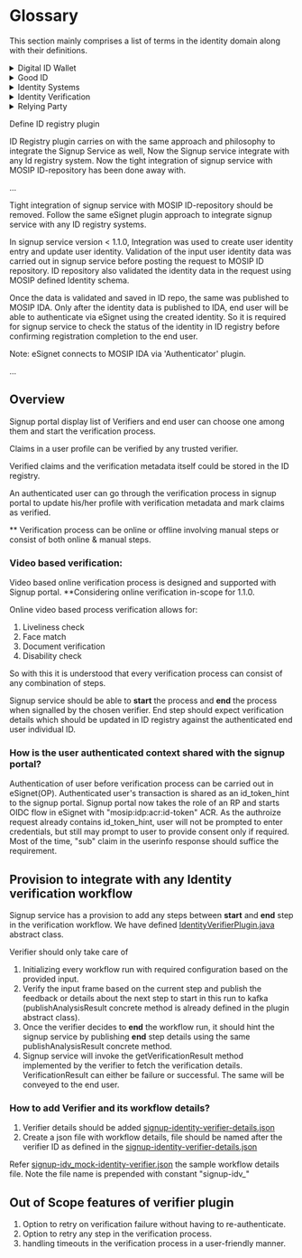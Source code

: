 # Glossary

This section mainly comprises a list of terms in the identity domain along with their definitions.

<details>

<summary>Digital ID Wallet</summary>

A digital ID wallet is a tool that stores and manages personal information and identity credentials securely in a digital format. It helps people keep their information organized and protected. This wallet ensures the safety of personal data and makes it easily accessible when needed.

</details>

<details>

<summary>Good ID</summary>

Good ID refers to a set of principles and practices that encompass secure, inclusive, and privacy-respecting methods for digital identity. It emphasizes the following key attributes:

1. **Secure**: Good ID systems should prioritize security, ensuring that individuals' identities are protected from theft and unauthorized access. This involves robust authentication methods and data encryption.
2. **Inclusive**: Good ID systems should be accessible to all, regardless of socio-economic status, location, or personal circumstances. They should not exclude or discriminate against any group.
3. **Privacy-Respecting**: Good ID systems should respect individuals' privacy by minimizing the collection and use of personal data to only what is necessary and by implementing strong data protection measures.
4. **User-Centric**: Good ID focuses on user control and consent, allowing individuals to manage and control their digital identities.
5. **Interoperable**: It's essential that different ID systems can work together, fostering compatibility and reducing the need for individuals to manage multiple, fragmented identities.
6. **Open Standards**: Open, transparent standards should underpin Good ID systems to ensure they can be independently reviewed and are not controlled by a single entity.
7. **Sustainability**: Good ID systems should be sustainable in the long term, considering the environmental impact, cost, and resource requirements.

These principles are essential for building trustworthy and ethical digital identity systems that benefit both individuals and the organizations and services that rely on them.

</details>

<details>

<summary>Identity Systems</summary>

Identity systems, in the context of digital identity and access management, refer to the infrastructure, processes, and technologies used to manage and verify the identities of individuals or entities in the digital realm. These systems play a crucial role in ensuring secure and controlled access to various online services, platforms, and resources.

</details>

<details>

<summary>Identity Verification</summary>

Identity verification is the important process of ensuring that a person is who they claim to be to avail of various government and private sector services.

This process allows one to confirm one's identity and confirm the validity of details shared on the relying party's online portal.

Let us understand the different models and their pros and cons.

* **Assisted model:** In this model, an assistant lends his system or uses it on behalf of the user. While using this model, it is important not to use a password for user verification.
  * Biometric verification is passwordless, making verification equitable for everyone. Biometric capture is based on [SBI](https://docs.mosip.io/1.1.5/biometrics/biometric-specification). This specification allows a general-purpose biometric device (of course compliant with the specification) to capture anyone's biometrics and verify them. This allows the use of biometrics beyond the personal device.
  * OTP: Passwordless, but will require access to one's phone. Biometrics, in rare cases, can reject a valid user. Our OTP solution bridges the divide in these scenarios.
* **Self-authentication** - In this model, a user can verify themselves. This is a well-known model and has been in use over the internet.
  * QR Code - By using a selfie image in a smartphone, one can authenticate locally on their phone and use the enrolled private key to release an authentication token. This mode allows the usage of a personal smartphone as an authenticator.

</details>

<details>

<summary>Relying Party</summary>

A relying party is a service provider that depends on an identity provider for authentication and identity verification, enabling users to access their services securely and conveniently.

They are typically online services, websites, or applications that need to verify the identity of users for access control, personalization, or other purposes.

The identity provider, often utilizing protocols like [OpenID Connect](https://openid.net/connect/), provides authentication and identity information to the relying party, allowing users to access the service without having to create a new account or authenticate separately for each relying party.

</details>




Define ID registry plugin

ID Registry plugin carries on with the same approach and philosophy to integrate the Signup Service as well, Now the Signup service integrate with any Id registry system. Now the tight integration of signup service with MOSIP ID-repository has been done away with.

...

Tight integration of signup service with MOSIP ID-repository should be removed. Follow the same eSignet plugin approach to integrate signup service with any ID registry systems.

In signup service version < 1.1.0, Integration was used to create user identity entry and update user identity. Validation of the input user identity data was carried out in signup service before posting the request to MOSIP ID repository. ID repository also validated the identity data in the request using MOSIP defined Identity schema.

Once the data is validated and saved in ID repo, the same was published to MOSIP IDA. Only after the identity data is published to IDA, end user will be able to authenticate via eSignet using the created identity. So it is required for signup service to check the status of the identity in ID registry before confirming registration completion to the end user.

Note: eSignet connects to MOSIP IDA via 'Authenticator' plugin.



...


## Overview

Signup portal display list of Verifiers and end user can choose one among them and start the verification process.


Claims in a user profile can be verified by any trusted verifier. 

Verified claims and the verification metadata itself could be stored in the ID registry. 

An authenticated user can go through the verification process in signup portal to update his/her profile with verification metadata and mark claims as verified.



** Verification process can be online or offline involving manual steps or consist of both online & manual steps. 




### Video based verification:

Video based online verification process is designed and supported with Signup portal. **Considering online verification in-scope for 1.1.0.

Online video based process verification allows for:

1. Liveliness check
2. Face match
3. Document verification
4. Disability check


So with this it is understood that every verification process can consist of any combination of steps. 

Signup service should be able to **start** the process and **end** the process when signalled by the chosen verifier. End step should expect verification details which should be updated in 
ID registry against the authenticated end user individual ID.





### How is the user authenticated context shared with the signup portal?
Authentication of user before verification process can be carried out in eSignet(OP). Authenticated user's transaction is shared as an id_token_hint to the signup portal. 
Signup portal now takes the role of an RP and starts OIDC flow in eSignet with "mosip:idp:acr:id-token" ACR. As the authroize request already contains id_token_hint, user will not be prompted to enter credentials, but still may prompt to user to provide consent only if required. 
Most of the time, "sub" claim in the userinfo response should suffice the requirement.


## Provision to integrate with any Identity verification workflow
Signup service has a provision to add any steps between **start** and **end** step in the verification workflow. We have defined [IdentityVerifierPlugin.java](../../signup-integration-api/src/main/java/io/mosip/signup/api/spi/IdentityVerifierPlugin.java) abstract class. 

Verifier should only take care of

1. Initializing every workflow run with required configuration based on the provided input. 
2. Verify the input frame based on the current step and publish the feedback or details about the next step to start in this run to kafka (publishAnalysisResult concrete method is already defined in the plugin abstract class).
3. Once the verifier decides to **end** the workflow run, it should hint the signup service by publishing **end** step details using the same publishAnalysisResult concrete method.
4. Signup service will invoke the getVerificationResult method implemented by the verifier to fetch the verification details. VerificationResult can either be failure or successful. The same will be conveyed to the end user.

### How to add Verifier and its workflow details?

1. Verifier details should be added [signup-identity-verifier-details.json](../../signup-service/src/main/resources/signup-identity-verifier-details.json)
2. Create a json file with workflow details, file should be named after the verifier ID as defined in the [signup-identity-verifier-details.json](../../signup-service/src/main/resources/signup-identity-verifier-details.json)

Refer [signup-idv_mock-identity-verifier.json](../../signup-service/src/main/resources/signup-idv_mock-identity-verifier.json) the sample workflow details file. Note the file name is prepended with constant "signup-idv_"

## Out of Scope features of verifier plugin

1. Option to retry on verification failure without having to re-authenticate.
2. Option to retry any step in the verification process.
3. handling timeouts in the verification process in a user-friendly manner.